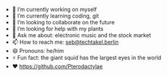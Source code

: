 - 🔭 I’m currently working on myself
- 🌱 I’m currently learning coding, git
- 👯 I’m looking to collaborate on the future
- 🤔 I’m looking for help with my plants
- 💬 Ask me about: electronic music and the stock market
- 📫 How to reach me: seb@techtakel.berlin
- 😄 Pronouns: he/him
- ⚡ Fun fact: the giant squid has the largest eyes in the world 
- ❤️ https://github.com/Pterodactylae

